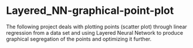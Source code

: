 # Layered_NN-graphical-point-plot
The following project deals with plotting points (scatter plot) through linear regression from a data set and using Layered Neural Network to produce graphical segregation of the points and optimizing it further.
